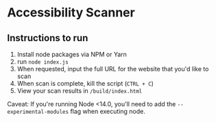# Accessibility Scanner

## Instructions to run
1. Install node packages via NPM or Yarn
2. run `node index.js`
3. When requested, input the full URL for the website that you'd like to scan
4. When scan is complete, kill the script (`CTRL + C`)
5. View your scan results in `/build/index.html`

Caveat:
If you're running Node <14.0, you'll need to add the `--experimental-modules` flag when executing node.
